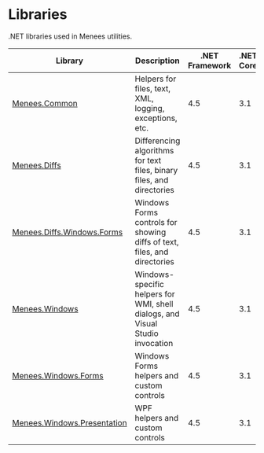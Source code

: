 # Libraries
.NET libraries used in Menees utilities.

|Library|Description|.NET Framework|.NET Core|.NET Standard|
|---|---|---|---|---|
|[Menees.Common](src/Menees.Common)|Helpers for files, text, XML, logging, exceptions, etc.|4.5|3.1|2.0|
|[Menees.Diffs](src/Menees.Diffs)|Differencing algorithms for text files, binary files, and directories|4.5|3.1|2.0|
|[Menees.Diffs.Windows.Forms](src/Menees.Diffs.Windows.Forms)|Windows Forms controls for showing diffs of text, files, and directories|4.5|3.1|--|
|[Menees.Windows](src/Menees.Windows)|Windows-specific helpers for WMI, shell dialogs, and Visual Studio invocation|4.5|3.1|--|
|[Menees.Windows.Forms](src/Menees.Windows.Forms)|Windows Forms helpers and custom controls|4.5|3.1|--|
|[Menees.Windows.Presentation](src/Menees.Windows.Presentation)|WPF helpers and custom controls|4.5|3.1|--|
